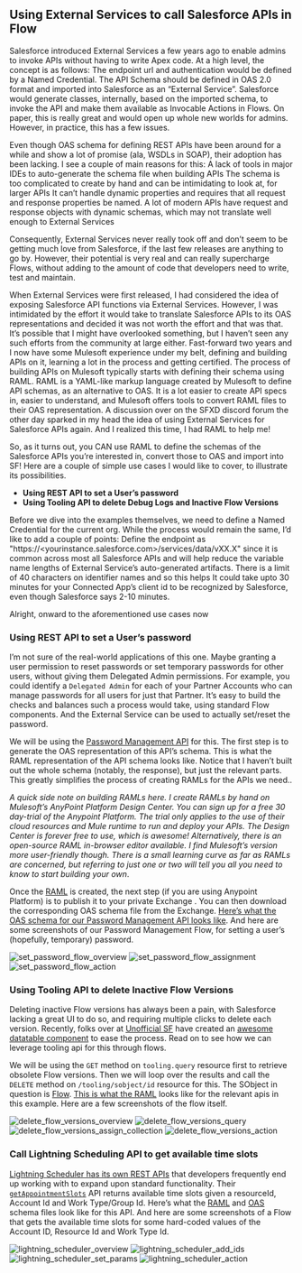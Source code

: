 ## Using External Services to call Salesforce APIs in Flow

Salesforce introduced External Services a few years ago to enable admins to invoke APIs without having to write Apex code. At a high level, the concept is as follows: The endpoint url and authentication would be defined by a Named Credential. The API Schema should be defined in OAS 2.0 format and imported into Salesforce as an “External Service”. Salesforce would generate classes, internally, based on the imported schema, to invoke the API and make them available as Invocable Actions in Flows. On paper, this is really great and would open up whole new worlds for admins. However, in practice, this has a few issues. 

Even though OAS schema for defining REST APIs have been around for a while and show a lot of promise (ala, WSDLs in SOAP), their adoption has been lacking. I see a couple of main reasons for this:
A lack of tools in major IDEs to auto-generate the schema file when building APIs 
The schema is too complicated to create by hand and can be intimidating to look at, for larger APIs
It can’t handle dynamic properties and requires that all request and response properties be named. A lot of modern APIs have request and response objects with dynamic schemas, which may not translate well enough to External Services

Consequently, External Services never really took off and don’t seem to be getting much love from Salesforce, if the last few releases are anything to go by. However, their potential is very real and can really supercharge Flows, without adding to the amount of code that developers need to write, test and maintain.

When External Services were first released, I had considered the idea of exposing Salesforce API functions via External Services. However, I was intimidated by the effort it would take to translate Salesforce APIs to its OAS representations and decided it was not worth the effort and that was that. It’s possible that I might have overlooked something, but I haven’t seen any such efforts from the community at large either. Fast-forward two years and I now have some Mulesoft experience under my belt, defining and building APIs on it, learning a lot in the process and getting certified. The process of building APIs on Mulesoft typically starts with defining their schema using RAML. RAML is a YAML-like markup language created by Mulesoft to define API schemas, as an alternative to OAS. It is a lot easier to create API specs in, easier to understand, and Mulesoft offers tools to convert RAML files to their OAS representation. A discussion over on the SFXD discord forum the other day sparked in my head the idea of using External Services for Salesforce APIs again. And I realized this time, I had RAML to help me! 

So, as it turns out, you CAN use RAML to define the schemas of the Salesforce APIs you’re interested in, convert those to OAS and import into SF! Here are a couple of simple use cases I would like to cover, to illustrate its possibilities.

* **Using REST API to set a User’s password**
* **Using Tooling API to delete Debug Logs and Inactive Flow Versions**

Before we dive into the examples themselves, we need to define a Named Credential for the current org. While the process would remain the same, I’d like to add a couple of points:
Define the endpoint as "https://<yourinstance.salesforce.com>/services/data/vXX.X" since it is common across most all Salesforce APIs and will help reduce the variable name lengths of External Service’s auto-generated artifacts. There is a limit of 40 characters on identifier names and so this helps
It could take upto 30 minutes for your Connected App’s client id to be recognized by Salesforce, even though Salesforce says 2-10 minutes.

Alright, onward to the aforementioned use cases now

### Using REST API to set a User’s password

I’m not sure of the real-world applications of this one. Maybe granting a user permission to reset passwords or set temporary passwords for other users, without giving them Delegated Admin permissions. For example, you could identify a `Delegated Admin` for each of your Partner Accounts who can manage passwords for all users for just that Partner. It’s easy to build the checks and balances such a process would take, using standard Flow components. And the External Service can be used to actually set/reset the password.

We will be using the <a href="https://developer.salesforce.com/docs/atlas.en-us.api_rest.meta/api_rest/dome_sobject_user_password.htm" target="_blank">Password Management API</a> for this. The first step is to generate the OAS representation of this API’s schema. This is what the RAML representation of the API schema looks like. Notice that I haven’t built out the whole schema (notably, the response), but just the relevant parts. This greatly simplifies the process of creating RAMLs for the APIs we need..

*A quick side note on building RAMLs here. I create RAMLs by hand on Mulesoft’s AnyPoint Platform Design Center. You can sign up for a free 30 day-trial of the Anypoint Platform. The trial only applies to the use of their cloud resources and Mule runtime to run and deploy your APIs. The Design Center is forever free to use, which is awesome! Alternatively, there is an open-source RAML in-browser editor available. I find Mulesoft’s version more user-friendly though. There is a small learning curve as far as RAMLs are concerned, but referring to just one or two will tell you all you need to know to start building your own*. 

Once the [RAML](./assets/artifacts/password_api_raml.yml) is created, the next step (if you are using Anypoint Platform) is to publish it to your private Exchange . You can then download the corresponding OAS schema file from the Exchange. [Here’s what the OAS schema for our Password Management API looks like](./assets/artifacts/password_api_oas.json). And here are some screenshots of our Password Management Flow, for setting a user’s (hopefully, temporary) password.

![set_password_flow_overview](./assets/images/change_pass_overview.png)
![set_password_flow_assignment](./assets/images/change_pass_set_pass.png)
![set_password_flow_action](./assets/images/change_pass_call_action.png)

### Using Tooling API to delete Inactive Flow Versions

Deleting inactive Flow versions has always been a pain, with Salesforce lacking a great UI to do so, and requiring multiple clicks to delete each version. Recently, folks over at <a href="https://unofficialsf.com" target="_blank">Unofficial SF</a> have created an <a href="https://unofficialsf.com/flow-and-process-builder-list-view-with-batch-delete/" target="_blank">awesome datatable component</a> to ease the process. Read on to see how we can leverage tooling api for this through flows. 

We will be using the `GET` method on `tooling.query` resource first to retrieve obsolete Flow versions. Then we will loop over the results and call the `DELETE` method on `/tooling/sobject/id` resource for this. The SObject in question is <a href="https://developer.salesforce.com/docs/atlas.en-us.api_tooling.meta/api_tooling/tooling_api_objects_flow.htm" target="_blank">Flow</a>. [This is what the RAML](./assets/artifacts/sf-tooling-api-raml.yml) looks like for the relevant apis in this example. Here are a few screenshots of the flow itself.

![delete_flow_versions_overview](./assets/images/delete_flows_overview.png)
![delete_flow_versions_query](./assets/images/delete_flows_query.png)
![delete_flow_versions_assign_collection](./assets/images/delete_flows_assign_collection.png)
![delete_flow_versions_action](./assets/images/delete_flows_action.png)


### Call Lightning Scheduling API to get available time slots

<a href="https://developer.salesforce.com/docs/atlas.en-us.api_rest.meta/api_rest/resources_ls_intro.htm" target="_blank">Lightning Scheduler has its own REST APIs</a> that developers frequently end up working with to expand upon standard functionality. Their <a href="https://developer.salesforce.com/docs/atlas.en-us.api_rest.meta/api_rest/requests_ls_getappointmentslots.htm" target="_blank">`getAppointmentSlots`</a> API returns available time slots given  a resourceId, Account Id and Work Type/Group Id. Here’s what the [RAML](./assets/artifacts/scheduling-api-raml.yml) and [OAS](./assets/artifacts/scheduling-api-oas.json) schema files look like for this API. And here are some screenshots of a Flow that gets the available time slots for some hard-coded values of the Account ID, Resource Id and Work Type Id.

![lightning_scheduler_overview](./assets/images/scheduling_overview.png)
![lightning_scheduler_add_ids](./assets/images/scheduling_add_ids.png)
![lightning_scheduler_set_params](./assets/images/scheduling_setparams.png)
![lightning_scheduler_action](./assets/images/scheduling_action.png)
